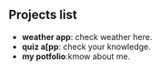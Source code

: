 ## Projects list

- **weather app**: check weather here.
- **quiz a[pp**: check your knowledge.
- **my potfolio**:kmow about me.
